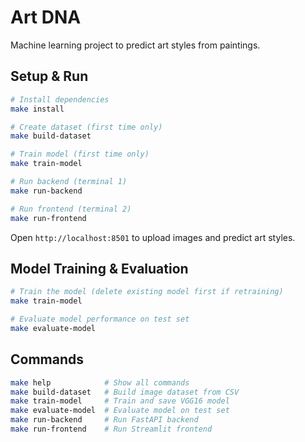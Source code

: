 # Art DNA

Machine learning project to predict art styles from paintings.

## Setup & Run

```bash
# Install dependencies
make install

# Create dataset (first time only)
make build-dataset

# Train model (first time only)
make train-model

# Run backend (terminal 1)
make run-backend

# Run frontend (terminal 2)
make run-frontend
```

Open `http://localhost:8501` to upload images and predict art styles.

## Model Training & Evaluation

```bash
# Train the model (delete existing model first if retraining)
make train-model

# Evaluate model performance on test set
make evaluate-model
```

## Commands

```bash
make help            # Show all commands
make build-dataset   # Build image dataset from CSV
make train-model     # Train and save VGG16 model
make evaluate-model  # Evaluate model on test set
make run-backend     # Run FastAPI backend
make run-frontend    # Run Streamlit frontend
```
